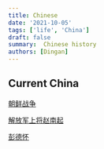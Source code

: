 ```yaml
---
title: Chinese
date: '2021-10-05'
tags: ['life', 'China']
draft: false
summary:  Chinese history
authors: [Dingan]
---
```


## Current China

[朝鲜战争](https://zh.wikipedia.org/wiki/%E6%9C%9D%E9%B2%9C%E6%88%98%E4%BA%89)

[解放军上将](https://zh.wikipedia.org/wiki/中国人民解放军上将)[赵南起](https://zh.wikipedia.org/wiki/赵南起)

[彭德怀](https://zh.wikipedia.org/wiki/彭德怀)
